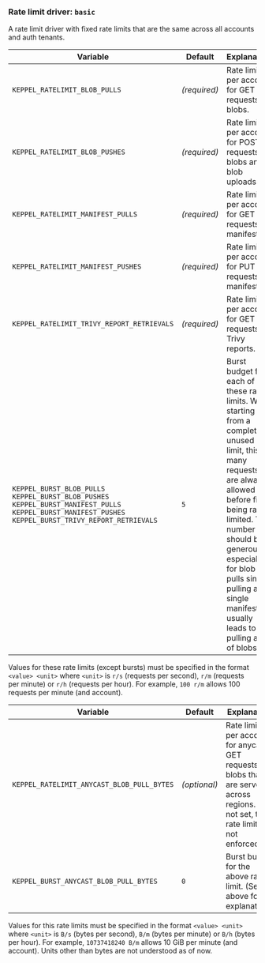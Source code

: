 ### Rate limit driver: `basic`

A rate limit driver with fixed rate limits that are the same across all accounts and auth tenants.

| Variable | Default | Explanation |
| -------- | ------- | ----------- |
| `KEPPEL_RATELIMIT_BLOB_PULLS` | *(required)* | Rate limit per account for GET requests on blobs. |
| `KEPPEL_RATELIMIT_BLOB_PUSHES` | *(required)* | Rate limit per account for POST requests on blobs and blob uploads. |
| `KEPPEL_RATELIMIT_MANIFEST_PULLS` | *(required)* | Rate limit per account for GET requests on manifests. |
| `KEPPEL_RATELIMIT_MANIFEST_PUSHES` | *(required)* | Rate limit per account for PUT requests on manifests. |
| `KEPPEL_RATELIMIT_TRIVY_REPORT_RETRIEVALS` | *(required)* | Rate limit per account for GET requests on Trivy reports. |
| `KEPPEL_BURST_BLOB_PULLS`<br>`KEPPEL_BURST_BLOB_PUSHES`<br>`KEPPEL_BURST_MANIFEST_PULLS`<br>`KEPPEL_BURST_MANIFEST_PUSHES`<br>`KEPPEL_BURST_TRIVY_REPORT_RETRIEVALS` | `5` | Burst budget for each of these rate limits. When starting from a completely unused rate limit, this many requests are always allowed before first being rate-limited. This number should be generous especially for blob pulls since pulling a single manifest usually leads to pulling a lot of blobs. |

Values for these rate limits (except bursts) must be specified in the format `<value> <unit>` where `<unit>` is `r/s` (requests per second), `r/m` (requests per minute) or `r/h` (requests per hour). For example, `100 r/m` allows 100 requests per minute (and account).

| Variable | Default | Explanation |
| -------- | ------- | ----------- |
| `KEPPEL_RATELIMIT_ANYCAST_BLOB_PULL_BYTES` | *(optional)* | Rate limit per account for anycast GET requests on blobs that are served across regions. If not set, this rate limit is not enforced. |
| `KEPPEL_BURST_ANYCAST_BLOB_PULL_BYTES` | `0` | Burst budget for the above rate limit. (See above for explanation.) |

Values for this rate limits must be specified in the format `<value> <unit>` where `<unit>` is `B/s` (bytes per second), `B/m` (bytes per minute) or `B/h` (bytes per hour). For example, `10737418240 B/m` allows 10 GiB per minute (and account). Units other than bytes are not understood as of now.
